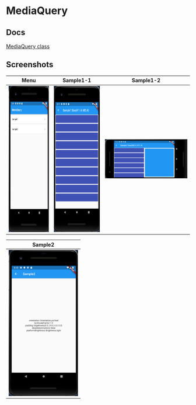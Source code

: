 # MediaQuery

## Docs

[MediaQuery class](https://api.flutter.dev/flutter/widgets/MediaQuery-class.html)

## Screenshots

|Menu|Sample1-1|Sample1-2|
|:-:|:-:|:-:|
|<img src="./screenshots/Menu.png" height="400" alt="Screenshot"/>|<img src="./screenshots/Sample1-1.png" height="400" alt="Screenshot"/>|<img src="./screenshots/Sample1-2.png" width="400" alt="Screenshot"/>|


|Sample2|
|:-:|
|<img src="./screenshots/Sample2.png" height="400" alt="Screenshot"/>|
